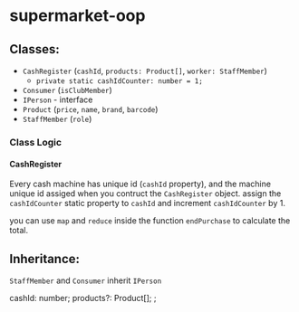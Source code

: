 # supermarket-oop

## Classes:
- `CashRegister` (`cashId`, `products: Product[]`, `worker: StaffMember`)
  - `private static cashIdCounter: number = 1;`
- `Consumer` (`isClubMember`)
- `IPerson` - interface 
- `Product` (`price`, `name`, `brand`, `barcode`)
- `StaffMember` (`role`)

### Class Logic
#### CashRegister
Every cash machine has unique id (`cashId` property), and the machine unique id assiged when you contruct the `CashRegister` object. assign the `cashIdCounter` static property to `cashId` and increment `cashIdCounter` by 1.

you can use `map` and `reduce` inside the function `endPurchase` to calculate the total.

## Inheritance:
`StaffMember` and `Consumer` inherit `IPerson`

 cashId: number;
    products?: Product[];
    ;
